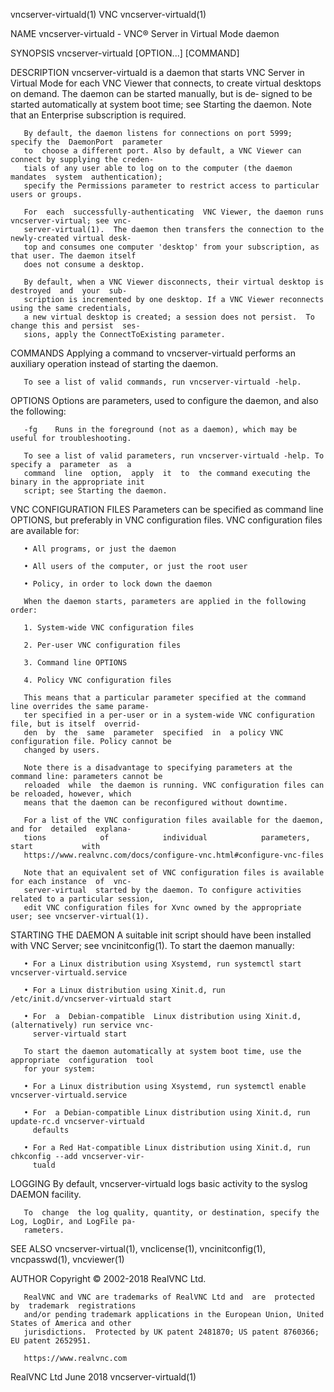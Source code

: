 vncserver-virtuald(1)                             VNC                            vncserver-virtuald(1)

NAME
       vncserver-virtuald - VNC® Server in Virtual Mode daemon

SYNOPSIS
       vncserver-virtuald [OPTION...] [COMMAND]

DESCRIPTION
       vncserver-virtuald  is a daemon that starts VNC Server in Virtual Mode for each VNC Viewer that
       connects, to create virtual desktops on demand. The daemon can be started manually, but is  de‐
       signed  to be started automatically at system boot time; see Starting the daemon.  Note that an
       Enterprise subscription is required.

       By default, the daemon listens for connections on port 5999; specify the  DaemonPort  parameter
       to  choose a different port. Also by default, a VNC Viewer can connect by supplying the creden‐
       tials of any user able to log on to the computer (the daemon mandates  system  authentication);
       specify the Permissions parameter to restrict access to particular users or groups.

       For  each  successfully-authenticating  VNC Viewer, the daemon runs vncserver-virtual; see vnc‐
       server-virtual(1).  The daemon then transfers the connection to the newly-created virtual desk‐
       top and consumes one computer 'desktop' from your subscription, as that user. The daemon itself
       does not consume a desktop.

       By default, when a VNC Viewer disconnects, their virtual desktop is  destroyed  and  your  sub‐
       scription is incremented by one desktop. If a VNC Viewer reconnects using the same credentials,
       a new virtual desktop is created; a session does not persist.  To change this and persist  ses‐
       sions, apply the ConnectToExisting parameter.

COMMANDS
       Applying  a  command  to vncserver-virtuald performs an auxiliary operation instead of starting
       the daemon.

       To see a list of valid commands, run vncserver-virtuald -help.

OPTIONS
       Options are parameters, used to configure the daemon, and also the following:

       -fg    Runs in the foreground (not as a daemon), which may be useful for troubleshooting.

       To see a list of valid parameters, run vncserver-virtuald -help. To specify a  parameter  as  a
       command  line  option,  apply  it  to  the command executing the binary in the appropriate init
       script; see Starting the daemon.

VNC CONFIGURATION FILES
       Parameters can be specified as command line OPTIONS, but preferably in VNC configuration files.
       VNC configuration files are available for:

       • All programs, or just the daemon

       • All users of the computer, or just the root user

       • Policy, in order to lock down the daemon

       When the daemon starts, parameters are applied in the following order:

       1. System-wide VNC configuration files

       2. Per-user VNC configuration files

       3. Command line OPTIONS

       4. Policy VNC configuration files

       This means that a particular parameter specified at the command line overrides the same parame‐
       ter specified in a per-user or in a system-wide VNC configuration file, but is itself  overrid‐
       den  by  the  same  parameter  specified  in  a policy VNC configuration file. Policy cannot be
       changed by users.

       Note there is a disadvantage to specifying parameters at the command line: parameters cannot be
       reloaded  while  the daemon is running. VNC configuration files can be reloaded, however, which
       means that the daemon can be reconfigured without downtime.

       For a list of the VNC configuration files available for the daemon, and for  detailed  explana‐
       tions            of            individual            parameters,           start           with
       https://www.realvnc.com/docs/configure-vnc.html#configure-vnc-files

       Note that an equivalent set of VNC configuration files is available for each instance  of  vnc‐
       server-virtual  started by the daemon. To configure activities related to a particular session,
       edit VNC configuration files for Xvnc owned by the appropriate user; see vncserver-virtual(1).

STARTING THE DAEMON
       A suitable init script should have been installed with VNC  Server;  see  vncinitconfig(1).  To
       start the daemon manually:

       • For a Linux distribution using Xsystemd, run systemctl start vncserver-virtuald.service

       • For a Linux distribution using Xinit.d, run /etc/init.d/vncserver-virtuald start

       • For  a  Debian-compatible  Linux distribution using Xinit.d, (alternatively) run service vnc‐
         server-virtuald start

       To start the daemon automatically at system boot time, use the appropriate  configuration  tool
       for your system:

       • For a Linux distribution using Xsystemd, run systemctl enable vncserver-virtuald.service

       • For  a Debian-compatible Linux distribution using Xinit.d, run update-rc.d vncserver-virtuald
         defaults

       • For a Red Hat-compatible Linux distribution using Xinit.d, run chkconfig --add vncserver-vir‐
         tuald

LOGGING
       By default, vncserver-virtuald logs basic activity to the syslog DAEMON facility.

       To  change  the log quality, quantity, or destination, specify the Log, LogDir, and LogFile pa‐
       rameters.

SEE ALSO
       vncserver-virtual(1), vnclicense(1), vncinitconfig(1), vncpasswd(1), vncviewer(1)

AUTHOR
       Copyright © 2002-2018 RealVNC Ltd.

       RealVNC and VNC are trademarks of RealVNC Ltd and  are  protected  by  trademark  registrations
       and/or pending trademark applications in the European Union, United States of America and other
       jurisdictions.  Protected by UK patent 2481870; US patent 8760366; EU patent 2652951.

       https://www.realvnc.com

RealVNC Ltd                                    June 2018                         vncserver-virtuald(1)
